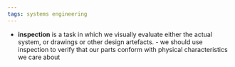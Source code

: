```yaml
---
tags: systems engineering
---
```


- **inspection** is a task in which we visually evaluate either the actual system, or drawings or other design artefacts.
		- we should use inspection to verify that our parts conform with physical characteristics we care about